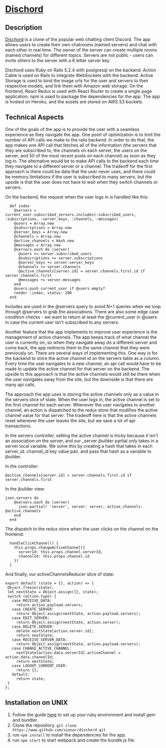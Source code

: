 # [Dischord](https://dischord-app.herokuapp.com)


## Description

[Dischord](https://dischord-app.herokuapp.com) is a clone of the popular web chatting client Discord. The app allows users to create their own chatrooms (named servers) and chat with each other in real time. The owner of the server can create multiple rooms (named channels) for different topics. Servers are not public - users can invite others to the server with a 6 letter server key. 

Dischord uses Ruby on Rails 5.2.4 with postgresql on the backend. Action Cable is used on Rails to integrate WebSockets with the backend. Active Storage is used to bind the image urls for the user and servers to their respective models, and link them with Amazon web storage. On the frontend, React Redux is used with React Router to create a single page application. npm is used to package the dependencies for the app. The app is hosted on Heroku, and the assets are stored on AWS S3 buckets.


## Technical Aspects

One of the goals of the app is to provide the user with a seamless experience as they navigate the app. One point of optimization is to limit the number of API calls we make to the rails backend. In order to do that, the app makes one API call that fetches all of the information (the servers that they are subscribed to, the channels on each server, the users on the server, and 50 of the most recent posts on each channel) as soon as they log in. The alternative would be to make API calls to the backend each time they navigate to a different server or a channel. The tradeoff for the first approach is there could be data that the user never uses, and there could be memory limitations if the user is subscribed to many servers, but the upside is that the user does not have to wait when they switch channels or servers.

On the backend, the request when the user logs in is handled like this:
	
```
  def index
    @servers = current_user.subscribed_servers.includes(:subscribed_users, :subscriptions, :server_keys, :channels, :messages)
    @users = Array.new
    @subscriptions = Array.new
    @server_keys = Array.new
    @channels = Array.new
    @active_channels = Hash.new
    @messages = Array.new
    @servers.each do |server|
      @users += server.subscribed_users
      @subscriptions += server.subscriptions
      @server_keys += server.server_keys
      @channels += server.channels
      @active_channels[server.id] = server.channels.first.id if server.channels.first
      @messages += server.messages
    end
    @users.push current_user if @users.empty?
    render :index, status: 200
  end
```

Includes are used in the @servers query to avoid N+1 queries when we loop through @servers to grab the associations. There are also some edge case condition checks - we want to return at least the @current_user in @users in case the current user isn't subscribed to any servers.


Another feature that the app implements to improve user experience is the management of active channels. The app keeps track of what channel the user is currently on, so when they navigate away do a different server and come back, the app redirects them to the same channel that they were previously on. There are several ways of implementing this. One way is for the backend to store the active channel id on the servers table as a column. Every time the user navigates to a new channel, an api call would have to be made to update the active channel for that server on the backend. The upside to this approach is that the active channels would still be there when the user navigates away from the site, but the downside is that there are many api calls. 

The approach the app uses is storing the active channels only as a value in the servers slice of state. When the user logs in, the active channel is set to the first channel for each server. Whenever the user navigates to another channel, an action is dispatched to the redux store that modifies the active channel value for that server. The tradeoff here is that the active channels reset whenever the user leaves the site, but we save a lot of api transactions. 
 
In the servers controller, setting the active channel is tricky because it isn't an association on the server, and our _server jbuilder partial only takes in a server local variable. We solve this by creating a hash that takes in each server_id: channel_id key value pair, and pass that hash as a variable to jbuilder.

In the controller:

```
@active_channels[server.id] = server.channels.first.id if server.channels.first
 ```

In the jbuilder view:
```   
json.servers do
    @servers.each do |server|
      json.partial! 'server', server: server, active_channels: @active_channels
    end
  end
```

The dispatch to the redux store when the user clicks on the channel on the frontend:
```
  handleClickChannel() {
    this.props.changeActiveChannel({
      serverId: this.props.channel.serverId,
      channelId: this.props.channel.id      
    })
  }
 ```
 
 And finally, our activeChannelsReducer slice of state:
 
 ```
 export default (state = {}, action) => {
  Object.freeze(state);
  let nextState = Object.assign({}, state);
  switch (action.type) {
    case RECEIVE_DATA:
      return action.payload.servers;
    case CREATE_SERVER:
      return Object.assign(nextState, action.payload.servers);
    case EDIT_SERVER:
      return Object.assign(nextState, action.server);
    case DELETE_SERVER:
      delete nextState[action.server.id];
      return nextState;
    case RECEIVE_SERVER_DATA:
      return Object.assign(nextState, action.payload.servers);
    case CHANGE_ACTIVE_CHANNEL:
      nextState[action.data.serverId].activeChannel = action.data.channelId;
      return nextState; 
    case LOGOUT_CURRENT_USER:
      return {};
    default:
      return state;
  }
};
 ```
 
 


## Installation on UNIX

1. Follow the guide [here](https://guides.rubygems.org/rubygems-basics/) to set up your ruby environment and install gem and bundler.
2. Clone the repository. ```git clone https://www.github.com/sionar/dischord.git```
3. run ```npm install``` to install the dependencies for the app.
4. run ```npm start``` to start webpack and create the bundle.js file.




